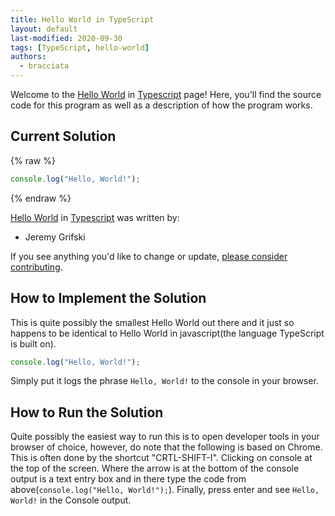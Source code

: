 ```yaml
---
title: Hello World in TypeScript
layout: default
last-modified: 2020-09-30
tags: [TypeScript, hello-world]
authors:
  - bracciata
---
```


Welcome to the [Hello World](https://sampleprograms.io/projects/hello-world) in [Typescript](https://sampleprograms.io/languages/typescript) page! Here, you'll find the source code for this program as well as a description of how the program works.

## Current Solution

{% raw %}

```typescript
console.log("Hello, World!");
```

{% endraw %}

[Hello World](https://sampleprograms.io/projects/hello-world) in [Typescript](https://sampleprograms.io/languages/typescript) was written by:

- Jeremy Grifski

If you see anything you'd like to change or update, [please consider contributing](https://github.com/TheRenegadeCoder/sample-programs).

## How to Implement the Solution

This is quite possibly the smallest Hello World out there and it just so happens to be identical to Hello World in javascript(the language TypeScript is built on). 

```ts
console.log("Hello, World!");
```

Simply put it logs the phrase `Hello, World!` to the console in your browser.


## How to Run the Solution


Quite possibly the easiest way to run this is to open developer tools in your browser of choice, however, do note that the following is based on Chrome. This is often done by the shortcut "CRTL-SHIFT-I". Clicking on console at the top of the screen. Where the arrow is at the bottom of the console output is a text entry box and in there type the code from above(`console.log("Hello, World!");`). Finally, press enter and see `Hello, World!` in the Console output.
